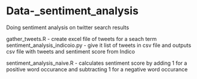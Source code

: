 # Data-_sentiment_analysis

Doing sentiment analysis on twitter search results 

gather_tweets.R  - create excel file of tweets for a seach term
sentiment_analysis_indicoio.py - give it list of tweets in csv file and outputs csv file with tweets and sentiment score from Indico

sentiment_analysis_naive.R - calculates sentiment score by adding 1 for a positive word occurance and subtracting 1 for a negative word occurance 

